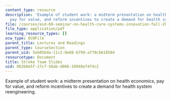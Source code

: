 ```yaml
---
content_type: resource
description: 'Example of student work: a midterm presentation on health economics,
  pay for value, and reform incentives to create a demand for health system reengineering.'
file: /courses/esd-69-seminar-on-health-care-systems-innovation-fall-2010/062b8e5f27cf56abd06628948e74f4c2_MITESD_69F10_stroke_mdtrm.pdf
file_type: application/pdf
learning_resource_types: []
ocw_type: OCWFile
parent_title: Lectures and Readings
parent_type: CourseSection
parent_uid: 5eb056da-11c2-0e68-b799-af70cb61050d
resourcetype: Document
title: Stroke Team Slides
uid: 062b8e5f-27cf-56ab-d066-28948e74f4c2
---
```

Example of student work: a midterm presentation on health economics, pay for value, and reform incentives to create a demand for health system reengineering.

